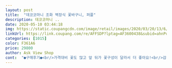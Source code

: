 ```yaml
---
layout: post 
title:  "데코코마니 조화 벽장식 꽃바구니, 퍼플" 
description: 데코코마니 ..
date: 2020-05-10 03:44:18 
img: https://static.coupangcdn.com/image/retail/images/2020/03/20/13/6/dc77023a-391b-4ad4-a011-a4106eef89c0.jpg 
linkUrl: https://link.coupang.com/re/AFFSDP?lptag=AF3600438&subid=ahnPublicAsk&pageKey=1413428326&itemId=2450076684&vendorItemId=70443744077&traceid=V0-113-147cbc98df99b80b 
categories: [1015] 
color: F361A6 
price: 29800 
author: Ask View Shop 
cont:  "●구매후기●<br/>가격대비 꽃도 많고 앞 뒤가 꽃구성이 달라서 더 좋아요!<br/>감사합니다<br/>걸어놓으니 더 멋있어요 봄 분위기가 가득이네요<br/>딸아이도 좋아해요^^<br/>예쁜 레드색상 꽃과 고급스러운 블랙 케이스가 찰떡이예요!<br/>요걸로 기분 업 이요~<br/>인테리어 목적으로 구매 했는데.<br/>.<br/><br/>주위에서도 너무 예쁘다며 물어 보아 추천드렸어요!<br/>코로나때문에 꽃구경도 못가고 우울 했는데<br/>퍼플색상이 완전 고급스럽습니다<br/>" 
---
```

